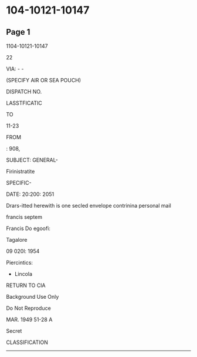 # 104-10121-10147

## Page 1

1104-10121-10147

22

VIA: - -

(SPECIFY AIR OR SEA POUCH)

DISPATCH NO.

LASSTFICATIC

TO

11-23

FROM

: 908,

SUBJECT: GENERAL-

Firinistratite

SPECIFIC-

DATE: 20:200: 2051

Drars-itted herewith is one secled envelope contrinina personal mail

francis septem

Francis Do egoofi:

Tagalore

09 020l: 1954

Piercintics:

- Lincola

RETURN TO CIA

Background Use Only

Do Not Reproduce

MAR. 1949 51-28 A

Secret

CLASSIFICATION

---

